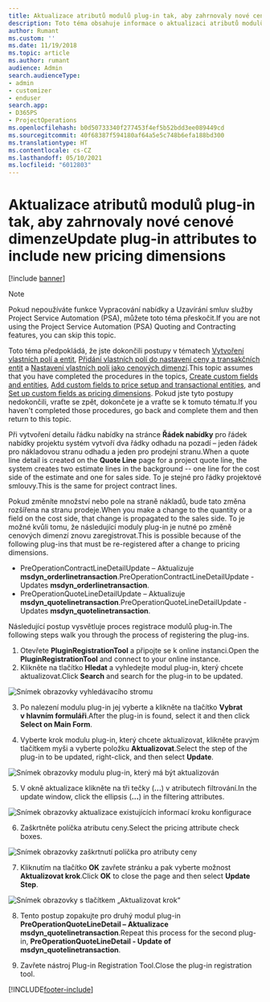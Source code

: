 ```yaml
---
title: Aktualizace atributů modulů plug-in tak, aby zahrnovaly nové cenové dimenze
description: Toto téma obsahuje informace o aktualizaci atributů modulů plug-in pro cenové dimenze.
author: Rumant
ms.custom: ''
ms.date: 11/19/2018
ms.topic: article
ms.author: rumant
audience: Admin
search.audienceType:
- admin
- customizer
- enduser
search.app:
- D365PS
- ProjectOperations
ms.openlocfilehash: b0d50733340f277453f4ef5b52bdd3ee089449cd
ms.sourcegitcommit: 40f68387f594180af64a5e5c748b6efa188bd300
ms.translationtype: HT
ms.contentlocale: cs-CZ
ms.lasthandoff: 05/10/2021
ms.locfileid: "6012803"
---
```

# <a name="update-plug-in-attributes-to-include-new-pricing-dimensions"></a><span data-ttu-id="24ce4-103">Aktualizace atributů modulů plug-in tak, aby zahrnovaly nové cenové dimenze</span><span class="sxs-lookup"><span data-stu-id="24ce4-103">Update plug-in attributes to include new pricing dimensions</span></span>

[!include [banner](../includes/psa-now-project-operations.md)]

> [!NOTE]
> <span data-ttu-id="24ce4-104">Pokud nepoužíváte funkce Vypracování nabídky a Uzavírání smluv služby Project Service Automation (PSA), můžete toto téma přeskočit.</span><span class="sxs-lookup"><span data-stu-id="24ce4-104">If you are not using the Project Service Automation (PSA) Quoting and Contracting features, you can skip this topic.</span></span>

<span data-ttu-id="24ce4-105">Toto téma předpokládá, že jste dokončili postupy v tématech [Vytvoření vlastních polí a entit](create-custom-fields-entities.md), [Přidání vlastních polí do nastavení ceny a transakčních entit](field-references.md) a [Nastavení vlastních polí jako cenových dimenzí](set-up-pricing-dimensions.md).</span><span class="sxs-lookup"><span data-stu-id="24ce4-105">This topic assumes that you have completed the procedures in the topics, [Create custom fields and entities](create-custom-fields-entities.md), [Add custom fields to price setup and transactional entities](field-references.md), and [Set up custom fields as pricing dimensions](set-up-pricing-dimensions.md).</span></span> <span data-ttu-id="24ce4-106">Pokud jste tyto postupy nedokončili, vraťte se zpět, dokončete je a vraťte se k tomuto tématu.</span><span class="sxs-lookup"><span data-stu-id="24ce4-106">If you haven't completed those procedures, go back and complete them and then return to this topic.</span></span>

<span data-ttu-id="24ce4-107">Při vytvoření detailu řádku nabídky na stránce **Řádek nabídky** pro řádek nabídky projektu systém vytvoří dva řádky odhadu na pozadí – jeden řádek pro nákladovou stranu odhadu a jeden pro prodejní stranu.</span><span class="sxs-lookup"><span data-stu-id="24ce4-107">When a quote line detail is created on the **Quote Line** page for a project quote line, the system creates two estimate lines in the background -- one line for the cost side of the estimate and one for sales side.</span></span> <span data-ttu-id="24ce4-108">To je stejné pro řádky projektové smlouvy.</span><span class="sxs-lookup"><span data-stu-id="24ce4-108">This is the same  for project contract lines.</span></span>

<span data-ttu-id="24ce4-109">Pokud změníte množství nebo pole na straně nákladů, bude tato změna rozšířena na stranu prodeje.</span><span class="sxs-lookup"><span data-stu-id="24ce4-109">When you make a change to the quantity or a field on the cost side, that change is propagated to the sales side.</span></span> <span data-ttu-id="24ce4-110">To je možné kvůli tomu, že následující moduly plug-in je nutné po změně cenových dimenzí znovu zaregistrovat.</span><span class="sxs-lookup"><span data-stu-id="24ce4-110">This is possible because of the following plug-ins that must be re-registered after a change to pricing dimensions.</span></span>

- <span data-ttu-id="24ce4-111">PreOperationContractLineDetailUpdate – Aktualizuje **msdyn_orderlinetransaction**.</span><span class="sxs-lookup"><span data-stu-id="24ce4-111">PreOperationContractLineDetailUpdate - Updates **msdyn_orderlinetransaction**.</span></span>
- <span data-ttu-id="24ce4-112">PreOperationQuoteLineDetailUpdate – Aktualizuje **msdyn_quotelinetransaction**.</span><span class="sxs-lookup"><span data-stu-id="24ce4-112">PreOperationQuoteLineDetailUpdate - Updates **msdyn_quotelinetransaction**.</span></span>

<span data-ttu-id="24ce4-113">Následující postup vysvětluje proces registrace modulů plug-in.</span><span class="sxs-lookup"><span data-stu-id="24ce4-113">The following steps walk you through the process of registering the plug-ins.</span></span>

1. <span data-ttu-id="24ce4-114">Otevřete **PluginRegistrationTool** a připojte se k online instanci.</span><span class="sxs-lookup"><span data-stu-id="24ce4-114">Open the **PluginRegistrationTool** and connect to your online instance.</span></span>
2. <span data-ttu-id="24ce4-115">Klikněte na tlačítko **Hledat** a vyhledejte modul plug-in, který chcete aktualizovat.</span><span class="sxs-lookup"><span data-stu-id="24ce4-115">Click **Search** and search for the plug-in to be updated.</span></span>

 ![Snímek obrazovky vyhledávacího stromu](media/PRT-1.png)

3. <span data-ttu-id="24ce4-117">Po nalezení modulu plug-in jej vyberte a klikněte na tlačítko **Vybrat v hlavním formuláři**.</span><span class="sxs-lookup"><span data-stu-id="24ce4-117">After the plug-in is found, select it and then click **Select on Main Form**.</span></span>

4. <span data-ttu-id="24ce4-118">Vyberte krok modulu plug-in, který chcete aktualizovat, klikněte pravým tlačítkem myši a vyberte položku **Aktualizovat**.</span><span class="sxs-lookup"><span data-stu-id="24ce4-118">Select the step of the plug-in to be updated, right-click, and then select **Update**.</span></span>

 ![Snímek obrazovky modulu plug-in, který má být aktualizován](media/PRT-2.png)
 
5. <span data-ttu-id="24ce4-120">V okně aktualizace klikněte na tři tečky (**...**) v atributech filtrování.</span><span class="sxs-lookup"><span data-stu-id="24ce4-120">In the update window, click the ellipsis (**...**) in the filtering attributes.</span></span>

 ![Snímek obrazovky aktualizace existujících informací kroku konfigurace](media/PRT-3.png)
 
6. <span data-ttu-id="24ce4-122">Zaškrtněte políčka atributu ceny.</span><span class="sxs-lookup"><span data-stu-id="24ce4-122">Select the pricing attribute check boxes.</span></span>

 ![Snímek obrazovky zaškrtnutí políčka pro atributy ceny](media/PRT-4.png)

7. <span data-ttu-id="24ce4-124">Kliknutím na tlačítko **OK** zavřete stránku a pak vyberte možnost **Aktualizovat krok**.</span><span class="sxs-lookup"><span data-stu-id="24ce4-124">Click **OK** to close the page and then select **Update Step**.</span></span>

 ![Snímek obrazovky s tlačítkem „Aktualizovat krok“](media/PRT-5.png)
 
8. <span data-ttu-id="24ce4-126">Tento postup zopakujte pro druhý modul plug-in **PreOperationQuoteLineDetail – Aktualizace msdyn_quotelinetransaction**.</span><span class="sxs-lookup"><span data-stu-id="24ce4-126">Repeat this process for the second plug-in, **PreOperationQuoteLineDetail - Update of msdyn_quotelinetransaction**.</span></span>

9. <span data-ttu-id="24ce4-127">Zavřete nástroj Plug-in Registration Tool.</span><span class="sxs-lookup"><span data-stu-id="24ce4-127">Close the plug-in registration tool.</span></span>



[!INCLUDE[footer-include](../includes/footer-banner.md)]